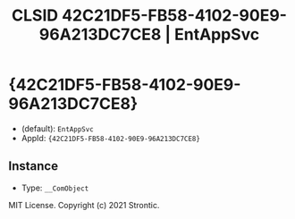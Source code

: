﻿---
title: "CLSID 42C21DF5-FB58-4102-90E9-96A213DC7CE8 | EntAppSvc"
excerpt: What is COM-Object CLSID 42C21DF5-FB58-4102-90E9-96A213DC7CE8?
---

# {42C21DF5-FB58-4102-90E9-96A213DC7CE8}

* (default): `EntAppSvc`
* AppId: `{42C21DF5-FB58-4102-90E9-96A213DC7CE8}`

## Instance

* Type: `__ComObject`

MIT License. Copyright (c) 2021 Strontic.


